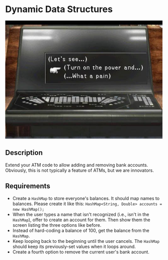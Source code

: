 # Dynamic Data Structures

![balamb garden](balambgarden.jpg)

## Description

Extend your ATM code to allow adding and removing bank accounts. Obviously, this is not typically a feature of ATMs, but we are innovators.

## Requirements

* Create a `HashMap` to store everyone's balances. It should map names to balances. Please create it like this: `HashMap<String, Double> accounts = new HashMap();`
* When the user types a name that isn't recognized (i.e., isn't in the `HashMap`), offer to create an account for them. Then show them the screen listing the three options like before.
* Instead of hard-coding a balance of 100, get the balance from the `HashMap`.
* Keep looping back to the beginning until the user cancels. The `HashMap` should keep its previously-set values when it loops around.
* Create a fourth option to remove the current user's bank account.
